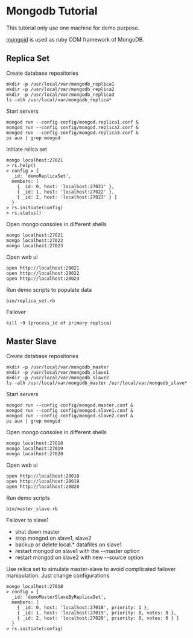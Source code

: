 # Mongodb Tutorial

This tutorial only use one machine for demo purpose.

[mongoid](https://github.com/mongoid/mongoid) is used as ruby ODM framework of MongoDB.

## Replica Set

Create database repositories

    mkdir -p /usr/local/var/mongodb_replica1
    mkdir -p /usr/local/var/mongodb_replica2
    mkdir -p /usr/local/var/mongodb_replica3
    ls -alh /usr/local/var/mongodb_replica*

Start servers

    mongod run --config config/mongod.replica1.conf &
    mongod run --config config/mongod.replica2.conf &
    mongod run --config config/mongod.replica3.conf &
    ps aux | grep mongod

Initiate relica set

    mongo localhost:27021
    > rs.help()
    > config = {
      _id: 'demoReplicaSet',
      members: [
        { _id: 0, host: 'localhost:27021' },
        { _id: 1, host: 'localhost:27022' },
        { _id: 2, host: 'localhost:27023' } ]
      }
    > rs.initiate(config)
    > rs.status()

Open mongo consoles in different shells

    mongo localhost:27021
    mongo localhost:27022
    mongo localhost:27023

Open web ui

    open http://localhost:28021
    open http://localhost:28022
    open http://localhost:28023

Run demo scripts to populate data

    bin/replica_set.rb

Failover

    kill -9 [process_id of primary replica]

## Master Slave

Create database repositories

    mkdir -p /usr/local/var/mongodb_master
    mkdir -p /usr/local/var/mongodb_slave1
    mkdir -p /usr/local/var/mongodb_slave2
    ls -alh /usr/local/var/mongodb_master /usr/local/var/mongodb_slave*

Start servers

    mongod run --config config/mongod.master.conf &
    mongod run --config config/mongod.slave1.conf &
    mongod run --config config/mongod.slave2.conf &
    ps aux | grep mongod

Open mongo consoles in different shells

    mongo localhost:27018
    mongo localhost:27019
    mongo localhost:27020

Open web ui

    open http://localhost:28018
    open http://localhost:28019
    open http://localhost:28020

Run demo scripts

    bin/master_slave.rb

Failover to slave1

  * shut down master
  * stop mongod on slave1, slave2
  * backup or delete local.* datafiles on slave1
  * restart mongod on slave1 with the --master option
  * restart mongod on slave2 with new --source option

Use relica set to simulate master-slave to avoid complicated failover manipulation. Just change configurations

    mongo localhost:27018
    > config = {
      _id: 'demoMasterSlaveByReplicaSet',
      members: [
        { _id: 0, host: 'localhost:27018', priority: 1 },
        { _id: 1, host: 'localhost:27019', priority: 0, votes: 0 },
        { _id: 2, host: 'localhost:27020', priority: 0, votes: 0 } ]
      }
    > rs.initiate(config)

